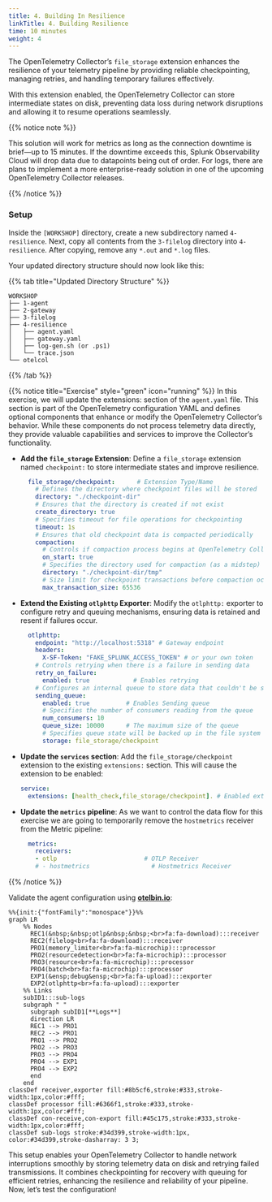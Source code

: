 ```yaml
---
title: 4. Building In Resilience
linkTitle: 4. Building Resilience
time: 10 minutes
weight: 4
---
```


The OpenTelemetry Collector’s `file_storage` extension enhances the resilience of your telemetry pipeline by providing reliable checkpointing, managing retries, and handling temporary failures effectively.  

With this extension enabled, the OpenTelemetry Collector can store intermediate states on disk, preventing data loss during network disruptions and allowing it to resume operations seamlessly.

{{% notice note %}}

This solution will work for metrics as long as the connection downtime is brief—up to 15 minutes. If the downtime exceeds this, Splunk Observability Cloud will drop data due to datapoints being out of order. For logs, there are plans to implement a more enterprise-ready solution in one of the upcoming OpenTelemetry Collector releases.

{{% /notice %}}

### Setup

Inside the `[WORKSHOP]` directory, create a new subdirectory named `4-resilience`. Next, copy all contents from the `3-filelog` directory into `4-resilience`. After copying, remove any `*.out` and `*.log` files.  

Your updated directory structure should now look like this:

{{% tab title="Updated Directory Structure" %}}

```text
WORKSHOP
├── 1-agent
├── 2-gateway
├── 3-filelog
├── 4-resilience
│   ├── agent.yaml
│   ├── gateway.yaml
│   ├── log-gen.sh (or .ps1)
│   └── trace.json
└── otelcol
```

{{% /tab %}}

{{% notice title="Exercise" style="green" icon="running" %}}
In this exercise, we will update the extensions: section of the `agent.yaml` file. This section is part of the OpenTelemetry configuration YAML and defines optional components that enhance or modify the OpenTelemetry Collector’s behavior. While these components do not process telemetry data directly, they provide valuable capabilities and services to improve the Collector’s functionality.

- **Add the `file_storage` Extension**: Define a `file_storage` extension named `checkpoint:` to store intermediate states and improve resilience.

    ```yaml
      file_storage/checkpoint:      # Extension Type/Name
        # Defines the directory where checkpoint files will be stored
        directory: "./checkpoint-dir"
        # Ensures that the directory is created if not exist 
        create_directory: true  
        # Specifies timeout for file operations for checkpointing
        timeout: 1s
        # Ensures that old checkpoint data is compacted periodically
        compaction:  
          # Controls if compaction process begins at OpenTelemetry Collector startup               
          on_start: true   
          # Specifies the directory used for compaction (as a midstep)        
          directory: "./checkpoint-dir/tmp"
          # Size limit for checkpoint transactions before compaction occurs
          max_transaction_size: 65536        
    ```

- **Extend the Existing `otlphttp` Exporter**: Modify the `otlphttp:` exporter to configure retry and queuing mechanisms, ensuring data is retained and resent if failures occur.

    ```yaml
      otlphttp:
        endpoint: "http://localhost:5318" # Gateway endpoint
        headers:
          X-SF-Token: "FAKE_SPLUNK_ACCESS_TOKEN" # or your own token
        # Controls retrying when there is a failure in sending data
        retry_on_failure:             
          enabled: true            # Enables retrying
        # Configures an internal queue to store data that couldn't be sent
        sending_queue:              
          enabled: true          # Enables Sending queue
          # Specifies the number of consumers reading from the queue
          num_consumers: 10         
          queue_size: 10000      # The maximum size of the queue
          # Specifies queue state will be backed up in the file system
          storage: file_storage/checkpoint
    ```

- **Update the `services` section**: Add the `file_storage/checkpoint` extension to the existing `extensions:` section. This will cause the extension to be enabled:

    ```yaml
    service:
      extensions: [health_check,file_storage/checkpoint]. # Enabled extensions for this collector
    ```

- **Update the `metrics` pipeline**: As we want to control the data flow for this exercise we are going to temporarily remove the `hostmetrics` receiver from the Metric pipeline:

    ```yaml
      metrics:
        receivers: 
        - otlp                        # OTLP Receiver
        # - hostmetrics                 # Hostmetrics Receiver
    ```

{{% /notice %}}

Validate the agent configuration using [**otelbin.io**](https://www.otelbin.io/):

```mermaid
%%{init:{"fontFamily":"monospace"}}%%
graph LR
    %% Nodes
      REC1(&nbsp;&nbsp;otlp&nbsp;&nbsp;<br>fa:fa-download):::receiver
      REC2(filelog<br>fa:fa-download):::receiver
      PRO1(memory_limiter<br>fa:fa-microchip):::processor
      PRO2(resourcedetection<br>fa:fa-microchip):::processor
      PRO3(resource<br>fa:fa-microchip):::processor
      PRO4(batch<br>fa:fa-microchip):::processor
      EXP1(&ensp;debug&ensp;<br>fa:fa-upload):::exporter
      EXP2(otlphttp<br>fa:fa-upload):::exporter
    %% Links
    subID1:::sub-logs
    subgraph " "
      subgraph subID1[**Logs**]
      direction LR
      REC1 --> PRO1
      REC2 --> PRO1
      PRO1 --> PRO2
      PRO2 --> PRO3
      PRO3 --> PRO4
      PRO4 --> EXP1
      PRO4 --> EXP2
      end
    end
classDef receiver,exporter fill:#8b5cf6,stroke:#333,stroke-width:1px,color:#fff;
classDef processor fill:#6366f1,stroke:#333,stroke-width:1px,color:#fff;
classDef con-receive,con-export fill:#45c175,stroke:#333,stroke-width:1px,color:#fff;
classDef sub-logs stroke:#34d399,stroke-width:1px, color:#34d399,stroke-dasharray: 3 3;
```

This setup enables your OpenTelemetry Collector to handle network interruptions smoothly by storing telemetry data on disk and retrying failed transmissions. It combines checkpointing for recovery with queuing for efficient retries, enhancing the resilience and reliability of your pipeline. Now, let’s test the configuration!
